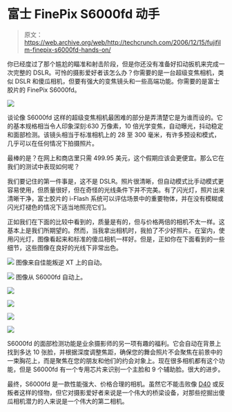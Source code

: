 # 富士 FinePix S6000fd 动手

> 原文：<https://web.archive.org/web/http://techcrunch.com/2006/12/15/fujifilm-finepix-s6000fd-hands-on/>

你已经度过了那个尴尬的瞄准和射击阶段，但是你还没有准备好扣动扳机来完成一次完整的 DSLR。可怜的摄影爱好者该怎么办？你需要的是一台超级变焦相机，类似 DSLR 和傻瓜相机，但要有强大的变焦镜头和一些高端功能。你需要的是富士胶片的 FinePix S6000fd。

![](img/ee677d3921e5d1d93b29ef00d32b72f5.png)

谈论像 S6000fd 这样的超级变焦相机最困难的部分是弄清楚它是为谁而设的。它的基本规格相当令人印象深刻:630 万像素，10 倍光学变焦，自动曝光，抖动稳定和面部检测。该镜头相当于标准相机上的 28 至 300 毫米，有许多预设和模式，几乎可以在任何情况下拍摄照片。

最棒的是？在网上和商店里只需 499.95 美元，这个假期应该会更便宜。那么它在我们的测试中表现如何呢？

我们要记住的第一件事是，这不是 DSLR。照片很清晰，但自动模式比手动模式更容易使用，但质量很好，但在奇怪的光线条件下并不完美。有了闪光灯，照片出来清晰干净，富士胶片的 i-Flash 系统可以评估场景中的重要物体，并在没有模糊或闪光灯褪色的情况下适当地照亮它们。

正如我们在下面的比较中看到的，质量是有的，但与价格两倍的相机不太一样。这基本上是我们所期望的。然而，当我拿出相机时，我拍了不少好照片。在室内，使用闪光灯，图像看起来和标准的傻瓜相机一样好。但是，正如你在下面看到的一些细节，这些图像在良好的光线下非常出色。

![](img/74d27e23d816066da62074230fc5b49a.png)
图像来自佳能叛逆 XT 上的自动。

![](img/a88076da9d9eca98aa15151bc52a7c8e.png)
图像从 S6000fd 自动上。

![](img/5f44ac9a1d06ab064a2e80478a90ba8f.png)

![](img/b6c9dac18295f3c1b3cc5a13b7accf13.png)

![](img/3e2fbd63ae58e2ed17fa93e0b5334ea3.png)

![](img/74300585e6efc96d4cee3ae8ed45f806.png)

S6000fd 的面部检测功能是业余摄影师的另一项有趣的福利。它会自动在背景上找到多达 10 张脸，并根据深度调整焦距，确保您的舞会照片不会聚焦在前景中的一束胸花上，而是聚焦在您的朋友和他们的约会对象上。现在很多相机都有这个功能，但是 S6000fd 有一个专用芯片来识别一个主脸和 9 个辅助脸。很大的进步。

最终，S6000fd 是一款性能强大、价格合理的相机。虽然它不能击败像 [D40](https://web.archive.org/web/20130627203750/http://crunchgear.com/2006/11/26/nikon-d40-hands-on/) 或反叛者这样的怪物，但它对摄影爱好者来说是一个伟大的桥梁设备，对那些挖掘出傻瓜相机潜力的人来说是一个伟大的第二相机。